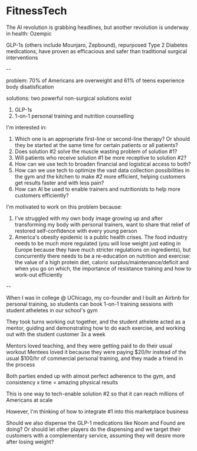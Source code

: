 # FitnessTech

The AI revolution is grabbing headlines, but another revolution is underway in health: Ozempic 

GLP-1s (others include Mounjaro, Zepbound), repurposed Type 2 Diabetes medications, have proven as efficacious and safer than traditional surgical interventions 

-- 

problem: 70% of Americans are overweight and 61% of teens experience body disatisfication 

solutions: two powerful non-surgical solutions exist

1. GLP-1s
2. 1-on-1 personal training and nutrition counselling  

I'm interested in: 

1. Which one is an appropriate first-line or second-line therapy? Or should they be started at the same time for certain patients or all patients?
2. Does solution #2 solve the muscle wasting problem of solution #1?
3. Will patients who receive solution #1 be more receptive to solution #2? 
4. How can we use tech to broaden financial and logistical access to both?
5. How can we use tech to optimize the vast data collection possibilities in the gym and the kitchen to make #2 more efficient, helping customers get results faster and with less pain?
6. How can AI be used to enable trainers and nutritionists to help more customers efficiently?

I'm motivated to work on this problem because: 
1. I've struggled with my own body image growing up and after transforming my body with personal trainers, want to share that relief of restored self-confidence with every young person
2. America's obesity epidemic is a public health crises. The food industry needs to be much more regulated (you will lose weight just eating in Europe because they have much stricter regulations on ingredients), but concurrently there needs to be a re-education on nutrition and exercise: the value of a high protein diet, caloric surplus/maintenance/deficit and when you go on which, the importance of resistance training and how to work-out efficiently

-- 

When I was in college @ UChicago, my co-founder and I built an Airbnb for personal training, so students can book 1-on-1 training sessions with student atheletes in our school's gym

They took turns working out together, and the student athelete acted as a mentor, guiding and demonstrating how to do each exercise, and working out with the student customer 3x a week 

Mentors loved teaching, and they were getting paid to do their usual workout 
Mentees loved it because they were paying $20/hr instead of the usual $100/hr of commercial personal training, and they made a friend in the process 

Both parties ended up with almost perfect adherence to the gym, and consistency x time = amazing physical results

This is one way to tech-enable solution #2 so that it can reach millions of Americans at scale

However, I'm thinking of how to integrate #1 into this marketplace business 

Should we also dispense the GLP-1 medications like Noom and Found are doing? Or should let other players do the dispensing and we target their customers with a complementary service, assuming they will desire more after losing weight? 





     
